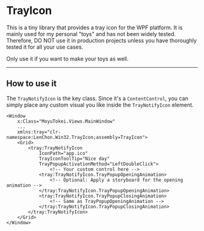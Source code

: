 # TrayIcon
This is a tiny library that provides a tray icon for the WPF platform. It is mainly used for my personal "toys" and has not been widely tested. Therefore, DO NOT use it in production projects unless you have thoroughly tested it for all your use cases.

Only use it if you want to make your toys as well.

---

## How to use it

The `TrayNotifyIcon` is the key class. Since it's a `ContentControl`, you can simply place any custom visual you like inside the `TrayNotifyIcon` element.

```xaml
<Window
    x:Class="MoyuTokei.Views.MainWindow"
    ...
    xmlns:tray="clr-namespace:LenChon.Win32.TrayIcon;assembly=TrayIcon">
    <Grid>
        <tray:TrayNotifyIcon
            IconPath="app.ico"
            TrayIconToolTip="Nice day"
            TrayPopupActivationMethod="LeftDoubleClick">
                <!-- Your custom control here -->
            <tray:TrayNotifyIcon.TrayPopupOpeningAnimation>
                <!-- Optional: Apply a storyboard for the opening animation -->
            </tray:TrayNotifyIcon.TrayPopupOpeningAnimation>
            <tray:TrayNotifyIcon.TrayPopupClosingAnimation>
                <!-- Same as TrayPopupOpeningAnimation -->
            </tray:TrayNotifyIcon.TrayPopupClosingAnimation>
        </tray:TrayNotifyIcon>
    </Grid>
</Window>
```

